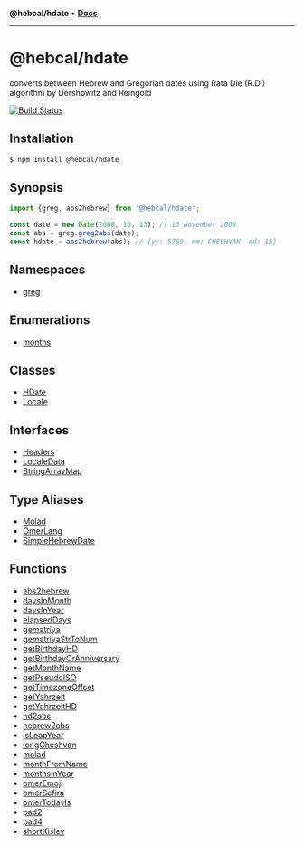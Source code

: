 **@hebcal/hdate** • [**Docs**](globals.md)

***

# @hebcal/hdate
converts between Hebrew and Gregorian dates using Rata Die (R.D.) algorithm by Dershowitz and Reingold

[![Build Status](https://github.com/hebcal/hdate-js/actions/workflows/node.js.yml/badge.svg)](https://github.com/hebcal/hdate-js/actions/workflows/node.js.yml)

## Installation
```bash
$ npm install @hebcal/hdate
```

## Synopsis
```javascript
import {greg, abs2hebrew} from '@hebcal/hdate';

const date = new Date(2008, 10, 13); // 13 November 2008
const abs = greg.greg2abs(date);
const hdate = abs2hebrew(abs); // {yy: 5769, mm: CHESHVAN, dd: 15}
```

## Namespaces

- [greg](_media/README.md)

## Enumerations

- [months](_media/months.md)

## Classes

- [HDate](_media/HDate.md)
- [Locale](_media/Locale.md)

## Interfaces

- [Headers](_media/Headers.md)
- [LocaleData](_media/LocaleData.md)
- [StringArrayMap](_media/StringArrayMap.md)

## Type Aliases

- [Molad](_media/Molad.md)
- [OmerLang](_media/OmerLang.md)
- [SimpleHebrewDate](_media/SimpleHebrewDate.md)

## Functions

- [abs2hebrew](_media/abs2hebrew.md)
- [daysInMonth](_media/daysInMonth.md)
- [daysInYear](_media/daysInYear.md)
- [elapsedDays](_media/elapsedDays.md)
- [gematriya](_media/gematriya.md)
- [gematriyaStrToNum](_media/gematriyaStrToNum.md)
- [getBirthdayHD](_media/getBirthdayHD.md)
- [getBirthdayOrAnniversary](_media/getBirthdayOrAnniversary.md)
- [getMonthName](_media/getMonthName.md)
- [getPseudoISO](_media/getPseudoISO.md)
- [getTimezoneOffset](_media/getTimezoneOffset.md)
- [getYahrzeit](_media/getYahrzeit.md)
- [getYahrzeitHD](_media/getYahrzeitHD.md)
- [hd2abs](_media/hd2abs.md)
- [hebrew2abs](_media/hebrew2abs.md)
- [isLeapYear](_media/isLeapYear.md)
- [longCheshvan](_media/longCheshvan.md)
- [molad](_media/molad.md)
- [monthFromName](_media/monthFromName.md)
- [monthsInYear](_media/monthsInYear.md)
- [omerEmoji](_media/omerEmoji.md)
- [omerSefira](_media/omerSefira.md)
- [omerTodayIs](_media/omerTodayIs.md)
- [pad2](_media/pad2.md)
- [pad4](_media/pad4.md)
- [shortKislev](_media/shortKislev.md)
